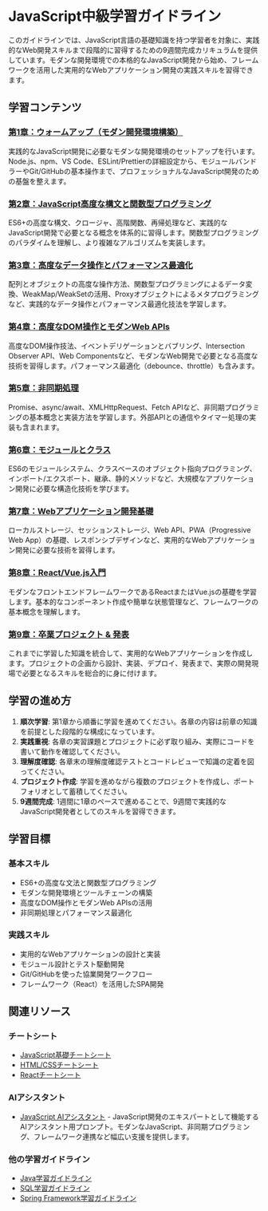 # JavaScript中級学習ガイドライン

このガイドラインでは、JavaScript言語の基礎知識を持つ学習者を対象に、実践的なWeb開発スキルまで段階的に習得するための9週間完成カリキュラムを提供しています。モダンな開発環境での本格的なJavaScript開発から始め、フレームワークを活用した実用的なWebアプリケーション開発の実践スキルを習得できます。

## 学習コンテンツ

### [第1章：ウォームアップ（モダン開発環境構築）](https://fcircle-biz.github.io/tech_docs/guide/programming-languages/javascript-ecosystem/javascript-intermediate/javascript_chapter01.html)
実践的なJavaScript開発に必要なモダンな開発環境のセットアップを行います。Node.js、npm、VS Code、ESLint/Prettierの詳細設定から、モジュールバンドラーやGit/GitHubの基本操作まで、プロフェッショナルなJavaScript開発のための基盤を整えます。

### [第2章：JavaScript高度な構文と関数型プログラミング](https://fcircle-biz.github.io/tech_docs/guide/programming-languages/javascript-ecosystem/javascript-intermediate/javascript_chapter02.html)
ES6+の高度な構文、クロージャ、高階関数、再帰処理など、実践的なJavaScript開発で必要となる概念を体系的に習得します。関数型プログラミングのパラダイムを理解し、より複雑なアルゴリズムを実装します。

### [第3章：高度なデータ操作とパフォーマンス最適化](https://fcircle-biz.github.io/tech_docs/guide/programming-languages/javascript-ecosystem/javascript-intermediate/javascript_chapter03.html)
配列とオブジェクトの高度な操作方法、関数型プログラミングによるデータ変換、WeakMap/WeakSetの活用、Proxyオブジェクトによるメタプログラミングなど、実践的なデータ操作とパフォーマンス最適化技法を学習します。

### [第4章：高度なDOM操作とモダンWeb APIs](https://fcircle-biz.github.io/tech_docs/guide/programming-languages/javascript-ecosystem/javascript-intermediate/javascript_chapter04.html)
高度なDOM操作技法、イベントデリゲーションとバブリング、Intersection Observer API、Web Componentsなど、モダンなWeb開発で必要となる高度な技術を習得します。パフォーマンス最適化（debounce、throttle）も含みます。

### [第5章：非同期処理](https://fcircle-biz.github.io/tech_docs/guide/programming-languages/javascript-ecosystem/javascript-intermediate/javascript_chapter05.html)
Promise、async/await、XMLHttpRequest、Fetch APIなど、非同期プログラミングの基本概念と実装方法を学習します。外部APIとの通信やタイマー処理の実装も含まれます。

### [第6章：モジュールとクラス](https://fcircle-biz.github.io/tech_docs/guide/programming-languages/javascript-ecosystem/javascript-intermediate/javascript_chapter06.html)
ES6のモジュールシステム、クラスベースのオブジェクト指向プログラミング、インポート/エクスポート、継承、静的メソッドなど、大規模なアプリケーション開発に必要な構造化技術を学びます。

### [第7章：Webアプリケーション開発基礎](https://fcircle-biz.github.io/tech_docs/guide/programming-languages/javascript-ecosystem/javascript-intermediate/javascript_chapter07.html)
ローカルストレージ、セッションストレージ、Web API、PWA（Progressive Web App）の基礎、レスポンシブデザインなど、実用的なWebアプリケーション開発に必要な技術を習得します。

### [第8章：React/Vue.js入門](https://fcircle-biz.github.io/tech_docs/guide/programming-languages/javascript-ecosystem/javascript-intermediate/javascript_chapter08.html)
モダンなフロントエンドフレームワークであるReactまたはVue.jsの基礎を学習します。基本的なコンポーネント作成や簡単な状態管理など、フレームワークの基本概念を理解します。

### [第9章：卒業プロジェクト & 発表](https://fcircle-biz.github.io/tech_docs/guide/programming-languages/javascript-ecosystem/javascript-intermediate/javascript_chapter09.html)
これまでに学習した知識を統合して、実用的なWebアプリケーションを作成します。プロジェクトの企画から設計、実装、デプロイ、発表まで、実際の開発現場で必要となるスキルを総合的に身に付けます。

## 学習の進め方

1. **順次学習**: 第1章から順番に学習を進めてください。各章の内容は前章の知識を前提とした段階的な構成になっています。
2. **実践重視**: 各章の実習課題とプロジェクトに必ず取り組み、実際にコードを書いて動作を確認してください。
3. **理解度確認**: 各章末の理解度確認テストとコードレビューで知識の定着を図ってください。
4. **プロジェクト作成**: 学習を進めながら複数のプロジェクトを作成し、ポートフォリオとして蓄積してください。
5. **9週間完成**: 1週間に1章のペースで進めることで、9週間で実践的なJavaScript開発者としてのスキルを習得できます。

## 学習目標

### 基本スキル
- ES6+の高度な文法と関数型プログラミング
- モダンな開発環境とツールチェーンの構築
- 高度なDOM操作とモダンWeb APIsの活用
- 非同期処理とパフォーマンス最適化

### 実践スキル
- 実用的なWebアプリケーションの設計と実装
- モジュール設計とテスト駆動開発
- Git/GitHubを使った協業開発ワークフロー
- フレームワーク（React）を活用したSPA開発

## 関連リソース

### チートシート
- [JavaScript基礎チートシート](https://fcircle-biz.github.io/tech_docs/cheatsheet/fundamentals/js-cheatsheet.html)
- [HTML/CSSチートシート](https://fcircle-biz.github.io/tech_docs/cheatsheet/fundamentals/html-css-cheatsheet.html)
- [Reactチートシート](https://fcircle-biz.github.io/tech_docs/cheatsheet/applied/react-cheatsheet.html)

### AIアシスタント
- [JavaScript AIアシスタント](https://fcircle-biz.github.io/tech_docs/prompt/js-assistant-prompt.html) - JavaScript開発のエキスパートとして機能するAIアシスタント用プロンプト。モダンなJavaScript、非同期プログラミング、フレームワーク連携など幅広い支援を提供します。

### 他の学習ガイドライン
- [Java学習ガイドライン](../java-ecosystem/java/README.md)
- [SQL学習ガイドライン](../database/sql/README.md)
- [Spring Framework学習ガイドライン](../java-ecosystem/spring/README.md)